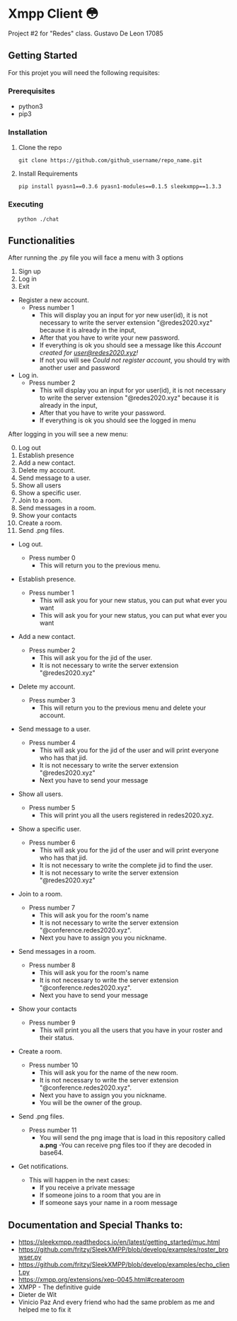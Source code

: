 # Xmpp Client :flushed:
 
Project #2 for "Redes" class.
Gustavo De Leon 17085

## Getting Started  

For this projet you will need the following requisites:

### Prerequisites
- python3
- pip3

### Installation

1. Clone the repo  
             
       git clone https://github.com/github_username/repo_name.git
 
2. Install Requirements

       pip install pyasn1==0.3.6 pyasn1-modules==0.1.5 sleekxmpp==1.3.3
 ### Executing
       python ./chat
       
 ## Functionalities
 After running the .py file you will face a menu with 3 options
 1. Sign up
 2. Log in
 0. Exit
 
- Register a new account.
   - Press number 1 
     - This will display you an input for yor new user(id), it is not necessary to write the server extension "@redes2020.xyz" because it is already in the input,
     - After that you have to write your new password.
     - If everything is ok you should see a message like this *Account created for user@redes2020.xyz!*
     - If not you will see *Could not register account*, you should try with another user and password
- Log in. 
   - Press number 2 
     - This will display you an input for yor user(id), it is not necessary to write the server extension "@redes2020.xyz" because it is already in the input,
     - After that you have to write your password.
     - If everything is ok you should see the logged in menu
     
 After logging in you will see a new menu: 
 
0. Log out
1. Establish presence
2. Add a new contact.  
3. Delete my account.
4. Send message to a user.  
5. Show all users
6. Show a specific user.
7. Join to a room.
8. Send messages in a room.
9. Show your contacts
10. Create a room.
11. Send .png files.  
 
- Log out.  
   - Press number 0 
     - This will return you to the previous menu.
- Establish presence.  
   - Press number 1
     - This will ask you for your new status, you can put what ever you want
     - This will ask you for your new status, you can put what ever you want
- Add a new contact.  
   - Press number 2
     - This will ask you for the jid of the user.
     - It is not necessary to write the server extension "@redes2020.xyz"
- Delete my account.  
   - Press number 3
     - This will return you to the previous menu and delete your account.
- Send message to a user.  
   - Press number 4
     - This will ask you for the jid of the user and will print everyone who has that jid.
     - It is not necessary to write the server extension "@redes2020.xyz"
     - Next you have to send your message
- Show all users.
   - Press number 5
     - This will print you all the users registered in redes2020.xyz.
- Show a specific user. 
   - Press number 6
     - This will ask you for the jid of the user and will print everyone who has that jid.
     - It is not necessary to write the complete jid to find the user.
     - It is not necessary to write the server extension "@redes2020.xyz"
- Join to a room.
   - Press number 7
     - This will ask you for the room's name
     - It is not necessary to write the server extension "@conference.redes2020.xyz".
     - Next you have to assign you you nickname.
- Send messages in a room.
   - Press number 8
     - This will ask you for the room's name
     - It is not necessary to write the server extension "@conference.redes2020.xyz".
     - Next you have to send your message
- Show your contacts
   - Press number 9
     - This will print you all the users that you have in your roster and their status.
- Create a room.
   - Press number 10
     - This will ask you for the name of the new room.
     - It is not necessary to write the server extension "@conference.redes2020.xyz".
     - Next you have to assign you you nickname.
     - You will be the owner of the group.
- Send .png files.  
   - Press number 11
     - You will send the png image that is load in this repository called **a.png**
   -You can receive png files too if they are decoded in base64.
   
- Get notifications.  
   - This will happen in the next cases:
     - If you receive a private message
     - If someone joins to a room that you are in
     - If someone says your name in a room message
   
## Documentation and Special Thanks to:
- https://sleekxmpp.readthedocs.io/en/latest/getting_started/muc.html
- https://github.com/fritzy/SleekXMPP/blob/develop/examples/roster_browser.py
- https://github.com/fritzy/SleekXMPP/blob/develop/examples/echo_client.py
- https://xmpp.org/extensions/xep-0045.html#createroom
- XMPP - The definitive guide
- Dieter de Wit
- Vinicio Paz
And every friend who had the same problem as me and helped me to fix it
     
